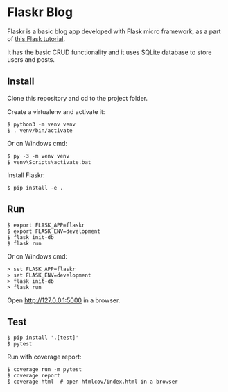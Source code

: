 # Flaskr Blog 
Flaskr is a basic blog app developed with Flask micro framework, as a part of [this Flask tutorial](https://flask.palletsprojects.com/en/1.1.x/tutorial/).

It has the basic CRUD functionality and it uses SQLite database to store users and posts.
## Install

Clone this repository and cd to the project folder.


Create a virtualenv and activate it:

    $ python3 -m venv venv
    $ . venv/bin/activate

Or on Windows cmd:

    $ py -3 -m venv venv
    $ venv\Scripts\activate.bat

Install Flaskr:

    $ pip install -e .


## Run

    $ export FLASK_APP=flaskr
    $ export FLASK_ENV=development
    $ flask init-db
    $ flask run

Or on Windows cmd:

    > set FLASK_APP=flaskr
    > set FLASK_ENV=development
    > flask init-db
    > flask run

Open http://127.0.0.1:5000 in a browser.

## Test
    $ pip install '.[test]'
    $ pytest

Run with coverage report:

    $ coverage run -m pytest
    $ coverage report
    $ coverage html  # open htmlcov/index.html in a browser
